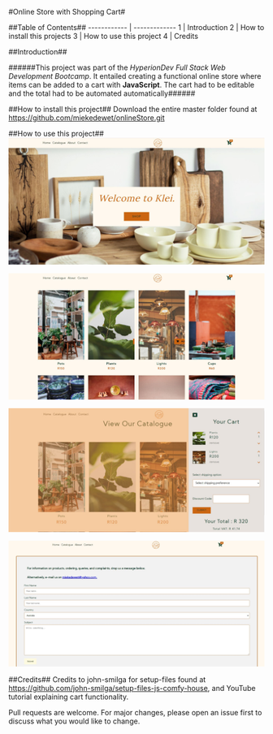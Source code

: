 #Online Store with Shopping Cart#

 ##Table of Contents##
------------ | -------------
1 | Introduction
2 | How to install this projects
3 | How to use this project
4 | Credits

##Introduction##

######This project was part of the *HyperionDev* *Full Stack Web Development Bootcamp*. It entailed creating a functional online store where items can be added to a cart with **JavaScript**. The cart had to be editable and the total had to be automated automatically######

##How to install this project##
Download the entire master folder found at https://github.com/miekedewet/onlineStore.git

##How to use this project##
![welcome banner](/images/welcome1.jpg)

![catalogue section](/images/welcome2.jpg)

![shopping cart](/images/welcome3.jpg)

![contact section](/images/welcome4.jpg)


##Credits##
Credits to john-smilga for setup-files found at https://github.com/john-smilga/setup-files-js-comfy-house, and YouTube tutorial explaining cart functionality.

Pull requests are welcome. For major changes, please open an issue first to discuss what you would like to change.
